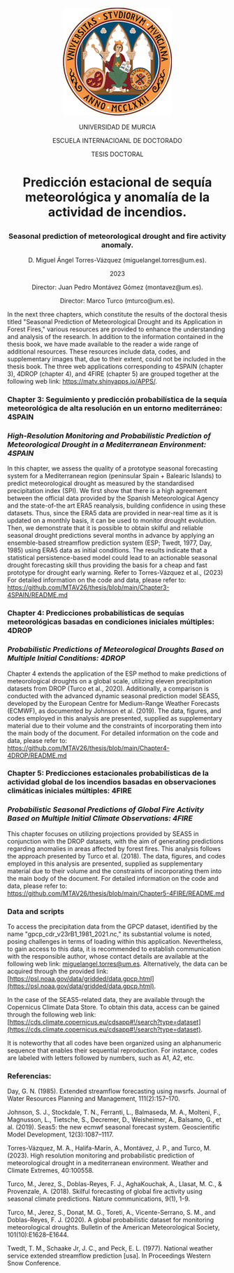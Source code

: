 
<p align="center">
  <img src="https://github.com/MTAV26/thesis/blob/main/logo.png" width="250" title="hover text">
</p>

<p align="center"> UNIVERSIDAD DE MURCIA</p>
<p align="center"> ESCUELA INTERNACIOANL DE DOCTORADO</p>
<p align="center"> TESIS DOCTORAL</p>

#  <p align="center"> **Predicción estacional de sequía meteorológica y  anomalía de la actividad de incendios.**</p>
### <p align="center"> Seasonal prediction of meteorological drought and fire activity anomaly.</p>

<p align="center"> D. Miguel Ángel Torres-Vázquez (miguelangel.torres@um.es).</p>
<p align="center"> 2023</p>
<p align="center">Director: Juan Pedro Montávez Gómez (montavez@um.es).</p>
<p align="center">Director: Marco Turco (mturco@um.es).</p>

In the next three chapters, which constitute the results of the doctoral thesis titled "Seasonal Prediction of Meteorological Drought and its Application in Forest Fires," various resources are provided to enhance the understanding and analysis of the research. In addition to the information contained in the thesis book, we have made available to the reader a wide range of additional resources. These resources include data, codes, and supplementary images that, due to their extent, could not be included in the thesis book. The three web applications corresponding to 4SPAIN (chapter 3), 4DROP (chapter 4), and 4FIRE (chapter 5) are grouped together at the following web link: https://matv.shinyapps.io/APPS/.

### Chapter 3: Seguimiento y predicción probabilística de la sequía meteorológica de alta resolución en un entorno mediterráneo: 4SPAIN
### *High-Resolution Monitoring and Probabilistic Prediction of Meteorological Drought in a Mediterranean Environment: 4SPAIN*
In this chapter, we assess the quality of a prototype seasonal forecasting system for a Mediterranean region (peninsular Spain + Balearic Islands) to predict meteorological drought as measured by the standardised precipitation index (SPI). We first show that there is a high agreement between the official data provided by the Spanish Meteorological Agency and the state-of-the art ERA5 reanalysis, building confidence in using these datasets. Thus, since the ERA5 data are provided in near-real time as it is updated on a monthly basis, it can be used to monitor drought evolution. Then, we demonstrate that it is possible to obtain skilful and reliable seasonal drought predictions several months in advance by applying an ensemble-based streamflow prediction system (ESP; Twedt, 1977, Day, 1985) using ERA5 data as initial conditions. The results indicate that a statistical persistence-based model could lead to an actionable seasonal drought forecasting skill thus providing the basis for a cheap and fast prototype for drought early warning.  Refer to Torres-Vázquez et al., (2023)</a>  For detailed information on the code and data, please refer to: https://github.com/MTAV26/thesis/blob/main/Chapter3-4SPAIN/README.md

### Chapter 4: Predicciones probabilísticas de sequías meteorológicas basadas en condiciones iniciales múltiples: 4DROP
### *Probabilistic Predictions of Meteorological Droughts Based on Multiple Initial Conditions: 4DROP*
Chapter 4 extends the application of the ESP method to make predictions of meteorological droughts on a global scale, utilizing eleven precipitation datasets from DROP (Turco et al., 2020). Additionally, a comparison is conducted with the advanced dynamic seasonal prediction model SEAS5, developed by the European Centre for Medium-Range Weather Forecasts (ECMWF), as documented by Johnson et al. (2019). The data, figures, and codes employed in this analysis are presented, supplied as supplementary material due to their volume and the constraints of incorporating them into the main body of the document. For detailed information on the code and data, please refer to: https://github.com/MTAV26/thesis/blob/main/Chapter4-4DROP/README.md

### Chapter 5: Predicciones estacionales probabilísticas de la actividad global de los incendios basadas en observaciones climáticas iniciales múltiples: 4FIRE
### *Probabilistic Seasonal Predictions of Global Fire Activity Based on Multiple Initial Climate Observations: 4FIRE*
This chapter focuses on utilizing projections provided by SEAS5 in conjunction with the DROP datasets, with the aim of generating predictions regarding anomalies in areas affected by forest fires. This analysis follows the approach presented by Turco et al. (2018). The data, figures, and codes employed in this analysis are presented, supplied as supplementary material due to their volume and the constraints of incorporating them into the main body of the document. For detailed information on the code and data, please refer to: https://github.com/MTAV26/thesis/blob/main/Chapter5-4FIRE/README.md



### Data and scripts
To access the precipitation data from the GPCP dataset, identified by the name "gpcp_cdr_v23rB1_1981_2021.nc," its substantial volume is noted, posing challenges in terms of loading within this application. Nevertheless, to gain access to this data, it is recommended to establish communication with the responsible author, whose contact details are available at the following web link: miguelangel.torres@um.es. Alternatively, the data can be acquired through the provided link: [https://psl.noaa.gov/data/gridded/data.gpcp.html](https://psl.noaa.gov/data/gridded/data.gpcp.html).

In the case of the SEAS5-related data, they are available through the Copernicus Climate Data Store. To obtain this data, access can be gained through the following web link: [https://cds.climate.copernicus.eu/cdsapp#!/search?type=dataset](https://cds.climate.copernicus.eu/cdsapp#!/search?type=dataset).

It is noteworthy that all codes have been organized using an alphanumeric sequence that enables their sequential reproduction. For instance, codes are labeled with letters followed by numbers, such as A1, A2, etc.


### Referencias:
Day, G. N. (1985). Extended streamflow forecasting using nwsrfs. Journal of Water Resources Planning and Management, 111(2):157–170.

Johnson, S. J., Stockdale, T. N., Ferranti, L., Balmaseda, M. A., Molteni, F., Magnusson, L., Tietsche, S., Decremer, D., Weisheimer, A., Balsamo, G., et al. (2019). Seas5: the new ecmwf seasonal forecast system. Geoscientific Model Development, 12(3):1087–1117.

Torres-Vázquez, M.  ́A., Halifa-Marín, A., Montávez, J. P., and Turco, M. (2023). High resolution monitoring and probabilistic prediction of meteorological drought in a mediterranean environment. Weather and Climate Extremes, 40:100558.

Turco, M., Jerez, S., Doblas-Reyes, F. J., AghaKouchak, A., Llasat, M. C., & Provenzale, A. (2018). Skilful forecasting of global fire activity using seasonal climate predictions. Nature communications, 9(1), 1-9.

Turco, M., Jerez, S., Donat, M. G., Toreti, A., Vicente-Serrano, S. M., and Doblas-Reyes, F. J. (2020). A global probabilistic dataset for monitoring meteorological droughts. Bulletin of the American Meteorological Society, 101(10):E1628–E1644.

Twedt, T. M., Schaake Jr, J. C., and Peck, E. L. (1977). National weather service extended streamflow prediction [usa]. In Proceedings Western Snow Conference.


